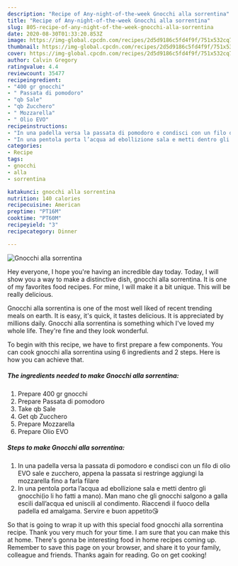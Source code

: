 ```yaml
---
description: "Recipe of Any-night-of-the-week Gnocchi alla sorrentina"
title: "Recipe of Any-night-of-the-week Gnocchi alla sorrentina"
slug: 805-recipe-of-any-night-of-the-week-gnocchi-alla-sorrentina
date: 2020-08-30T01:33:20.853Z
image: https://img-global.cpcdn.com/recipes/2d5d9186c5fd4f9f/751x532cq70/gnocchi-alla-sorrentina-recipe-main-photo.jpg
thumbnail: https://img-global.cpcdn.com/recipes/2d5d9186c5fd4f9f/751x532cq70/gnocchi-alla-sorrentina-recipe-main-photo.jpg
cover: https://img-global.cpcdn.com/recipes/2d5d9186c5fd4f9f/751x532cq70/gnocchi-alla-sorrentina-recipe-main-photo.jpg
author: Calvin Gregory
ratingvalue: 4.4
reviewcount: 35477
recipeingredient:
- "400 gr gnocchi"
- " Passata di pomodoro"
- "qb Sale"
- "qb Zucchero"
- " Mozzarella"
- " Olio EVO"
recipeinstructions:
- "In una padella versa la passata di pomodoro e condisci con un filo di olio EVO sale e zucchero, appena la passata si restringe aggiungi la mozzarella fino a farla filare"
- "In una pentola porta l’acqua ad ebollizione sala e metti dentro gli gnocchi(io li ho fatti a mano). Man mano che gli gnocchi salgono a galla escili dall’acqua ed uniscili al condimento. Riaccendi il fuoco della padella ed amalgama. Servire e buon appetito😘"
categories:
- Recipe
tags:
- gnocchi
- alla
- sorrentina

katakunci: gnocchi alla sorrentina 
nutrition: 140 calories
recipecuisine: American
preptime: "PT16M"
cooktime: "PT60M"
recipeyield: "3"
recipecategory: Dinner

---
```



![Gnocchi alla sorrentina](https://img-global.cpcdn.com/recipes/2d5d9186c5fd4f9f/751x532cq70/gnocchi-alla-sorrentina-recipe-main-photo.jpg)

Hey everyone, I hope you're having an incredible day today. Today, I will show you a way to make a distinctive dish, gnocchi alla sorrentina. It is one of my favorites food recipes. For mine, I will make it a bit unique. This will be really delicious.



Gnocchi alla sorrentina is one of the most well liked of recent trending meals on earth. It is easy, it's quick, it tastes delicious. It is appreciated by millions daily. Gnocchi alla sorrentina is something which I've loved my whole life. They're fine and they look wonderful.


To begin with this recipe, we have to first prepare a few components. You can cook gnocchi alla sorrentina using 6 ingredients and 2 steps. Here is how you can achieve that.

<!--inarticleads1-->

##### The ingredients needed to make Gnocchi alla sorrentina:

1. Prepare 400 gr gnocchi
1. Prepare  Passata di pomodoro
1. Take qb Sale
1. Get qb Zucchero
1. Prepare  Mozzarella
1. Prepare  Olio EVO




<!--inarticleads2-->

##### Steps to make Gnocchi alla sorrentina:

1. In una padella versa la passata di pomodoro e condisci con un filo di olio EVO sale e zucchero, appena la passata si restringe aggiungi la mozzarella fino a farla filare
1. In una pentola porta l’acqua ad ebollizione sala e metti dentro gli gnocchi(io li ho fatti a mano). Man mano che gli gnocchi salgono a galla escili dall’acqua ed uniscili al condimento. Riaccendi il fuoco della padella ed amalgama. Servire e buon appetito😘




So that is going to wrap it up with this special food gnocchi alla sorrentina recipe. Thank you very much for your time. I am sure that you can make this at home. There's gonna be interesting food in home recipes coming up. Remember to save this page on your browser, and share it to your family, colleague and friends. Thanks again for reading. Go on get cooking!
